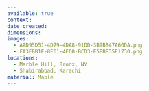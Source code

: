 ```yaml
---
available: true
context:
date_created:
dimensions:
images:
  - AAD95D51-4D79-4DA8-91DD-3B9BB47A60DA.png
  - FA3EBB1E-8E61-4E60-BCD3-E5EBE35E1730.png
locations:
  - Marble Hill, Bronx, NY
  - Shabirabbad, Karachi
material: Maple
---
```

